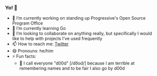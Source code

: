 ### Yo! 👋

<!--
**mparkin1/mparkin1** is a ✨ _special_ ✨ repository because its `README.md` (this file) appears on your GitHub profile.
-->

- 🔭 I’m currently working on standing up Progressive's Open Source Program Office
- 🌱 I’m currently learning Go
- 👯 I’m looking to collaborate on anything really, but specifically I would like to help with projects I've used frequently
- 📫 How to reach me: [Twitter](https://twitter.com/d00dParkins)
- 😄 Pronouns: he/him
- ⚡ Fun facts:
  - 💬 I call everyone "d00d" [/do͞od/] because I am terrible at remembering names and to be fair I also go by d00d

<!-- - 🤔 I’m looking for help with ... -->
<!-- - 💬 Ask me about ... -->
